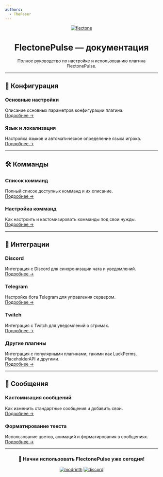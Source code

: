 ```yaml
---
authors:
  - TheFaser
---
```


<div class="center-row" align="center">
    <a href="https://flectone.net/pulse/"><img src="https://flectone.net/pulse/flectonepulse.png" alt="flectone" class="hover-brightness"></a>
    <br>
    <h1> FlectonePulse — документация </h1>
    <p>Полное руководство по настройке и использованию плагина FlectonePulse.</p>
</div>

---

## 📁 Конфигурация

### Основные настройки
Описание основных параметров конфигурации плагина.  
[Подробнее →](/docs/config/)

### Язык и локализация
Настройка языков и автоматическое определение языка игрока.  
[Подробнее →](/docs/config#language)

---

## 🛠️ Комманды

### Список комманд
Полный список доступных комманд и их описание.  
[Подробнее →](/docs/command/)

### Настройка комманд
Как настроить и кастомизировать комманды под свои нужды.  
[Подробнее →](/docs/command/afk/)

---

## 🔗 Интеграции

### Discord
Интеграция с Discord для синхронизации чата и уведомлений.  
[Подробнее →](/docs/integration/discord/)

### Telegram
Настройка бота Telegram для управления сервером.  
[Подробнее →](/docs/integration/telegram/)

### Twitch
Интеграция с Twitch для уведомлений о стримах.  
[Подробнее →](/docs/integration/twitch/)

### Другие плагины
Интеграция с популярными плагинами, такими как LuckPerms, PlaceholderAPI и другими.  
[Подробнее →](/docs/integration/)

---

## 💬 Сообщения

### Кастомизация сообщений
Как изменить стандартные сообщения и добавить свои.  
[Подробнее →](/docs/message/chat/)

### Форматирование текста
Использование цветов, анимаций и форматирования в сообщениях.  
[Подробнее →](/docs/message/format/)

---

<div align="center">
  <h3>🚀 Начни использовать FlectonePulse уже сегодня!</h3>
  <a href="https://modrinth.com/plugin/flectonepulse"><img src="https://flectone.net/pulse/modrinth.svg" alt="modrinth" class="hover-brightness"></a>
  <a href="https://discord.flectone.net/"><img src="https://flectone.net/pulse/discord.svg" alt="discord" class="hover-brightness"></a>
</div>